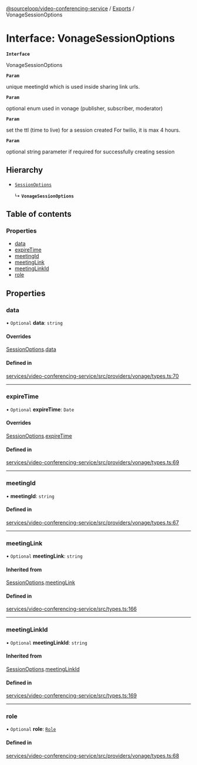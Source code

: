 [@sourceloop/video-conferencing-service](../README.md) / [Exports](../modules.md) / VonageSessionOptions

# Interface: VonageSessionOptions

**`Interface`**

VonageSessionOptions

**`Param`**

unique meetingId which is used inside sharing link urls.

**`Param`**

optional enum used in vonage (publisher, subscriber, moderator)

**`Param`**

set the ttl (time to live) for a session created For twilio, it is max 4 hours.

**`Param`**

optional string parameter if required for successfully creating session

## Hierarchy

- [`SessionOptions`](SessionOptions.md)

  ↳ **`VonageSessionOptions`**

## Table of contents

### Properties

- [data](VonageSessionOptions.md#data)
- [expireTime](VonageSessionOptions.md#expiretime)
- [meetingId](VonageSessionOptions.md#meetingid)
- [meetingLink](VonageSessionOptions.md#meetinglink)
- [meetingLinkId](VonageSessionOptions.md#meetinglinkid)
- [role](VonageSessionOptions.md#role)

## Properties

### data

• `Optional` **data**: `string`

#### Overrides

[SessionOptions](SessionOptions.md).[data](SessionOptions.md#data)

#### Defined in

[services/video-conferencing-service/src/providers/vonage/types.ts:70](https://github.com/sourcefuse/loopback4-microservice-catalog/blob/089fc2dc0/services/video-conferencing-service/src/providers/vonage/types.ts#L70)

___

### expireTime

• `Optional` **expireTime**: `Date`

#### Overrides

[SessionOptions](SessionOptions.md).[expireTime](SessionOptions.md#expiretime)

#### Defined in

[services/video-conferencing-service/src/providers/vonage/types.ts:69](https://github.com/sourcefuse/loopback4-microservice-catalog/blob/089fc2dc0/services/video-conferencing-service/src/providers/vonage/types.ts#L69)

___

### meetingId

• **meetingId**: `string`

#### Defined in

[services/video-conferencing-service/src/providers/vonage/types.ts:67](https://github.com/sourcefuse/loopback4-microservice-catalog/blob/089fc2dc0/services/video-conferencing-service/src/providers/vonage/types.ts#L67)

___

### meetingLink

• `Optional` **meetingLink**: `string`

#### Inherited from

[SessionOptions](SessionOptions.md).[meetingLink](SessionOptions.md#meetinglink)

#### Defined in

[services/video-conferencing-service/src/types.ts:166](https://github.com/sourcefuse/loopback4-microservice-catalog/blob/089fc2dc0/services/video-conferencing-service/src/types.ts#L166)

___

### meetingLinkId

• `Optional` **meetingLinkId**: `string`

#### Inherited from

[SessionOptions](SessionOptions.md).[meetingLinkId](SessionOptions.md#meetinglinkid)

#### Defined in

[services/video-conferencing-service/src/types.ts:169](https://github.com/sourcefuse/loopback4-microservice-catalog/blob/089fc2dc0/services/video-conferencing-service/src/types.ts#L169)

___

### role

• `Optional` **role**: [`Role`](../enums/VonageEnums.Role.md)

#### Defined in

[services/video-conferencing-service/src/providers/vonage/types.ts:68](https://github.com/sourcefuse/loopback4-microservice-catalog/blob/089fc2dc0/services/video-conferencing-service/src/providers/vonage/types.ts#L68)

